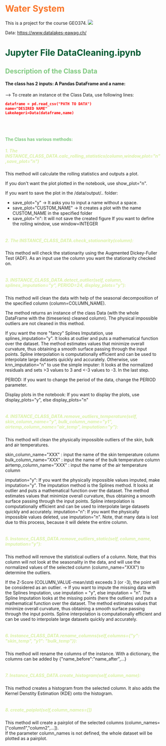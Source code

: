 # <span style=color:#FA7528> Water System <span>

This is a project for the course GEO374.
<img src=”![BILD](./data/output_png/rolling_mean_title.png)”><br>

Data: https://www.datalakes-eawag.ch/


# <span style=color:#005a32> Jupyter File DataCleaning.ipynb</span>
## <span style=color:#7fc97f>Description of the Class Data</span>
#### The class has 2 inputs: A Pandas DataFrame and a name:

--> To create an instance ot the Class Data, use following lines:
```json
dataframe = pd.read_csv("PATH TO DATA")
name="DESIRED NAME"
LakeAegeri=Data(dataframe,name)
```
<br>
<br>

#### <span style=color:#7fc97f>The Class has various methods:</span> <br>
#####  <span style=color:#d9f0a3>1. The INSTANCE_CLASS_DATA.calc_rolling_statistics(column,window,plot="n",save_plot="n")</span>
This method will calculate the rolling statistics and outputs a plot.

If you don't want the plot plotted in the notebook, use show_plot="n".

If you want to save the plot in the /data/output/.. folder:
- save_plot="y" -> It asks you to input a name without a space.
- save_plot="CUSTOM_NAME" -> It creates a plot with the name CUSTOM_NAME in the specified folder
- save_plot="n": It will not save the created figure
  If you want to define the rolling window, use window=INTEGER
  <br>
  <br>

##### <span style=color:#d9f0a3>2. The INSTANCE_CLASS_DATA.check_stationarity(column):</span>
This method will check the stationarity using the Augmented Dickey-Fuller Test (ADF). As an input use the column you want the stationarity checked on.
<br>
<br>

##### <span style=color:#d9f0a3>3. INSTANCE_CLASS_DATA.detect_outlier(self, column, splines_imputation="y", PERIOD=24, display_plots="y"):</span>

This method will clean the data with help of the seasonal decomposition of the specified column (column=COLUMN_NAME).<br>

The method returns an instance of the class Data (with the whole DataFrame with the (timeseries) cleaned column). The physical impossible outliers are not cleaned in this method.<br>

If you want the more "fancy" Splines Imputation, use splines_imputation="y". It looks at outlier and puts a mathematical function over the dataset. The method estimates values that minimize overall curvature, thus obtaining a smooth surface passing through the input points. Spline interpolation is computationally efficient and can be used to interpolate large datasets quickly and accurately. Otherwise, use knn_imputation="n" to use the simple imputer: It looks at the normalized residuals and sets >3 values to 3 and <-3 values to -3. In the last step.<br>

PERIOD: If you want to change the period of the data, change the PERIOD parameter.<br>

Display plots in the notebook: If you want to display the plots, use display_plots="y", else display_plots="n"
<br>
<br>

##### <span style=color:#d9f0a3>4. INSTANCE_CLASS_DATA.remove_outliers_temperature(self, skin_column_name="y", bulk_column_name="y1", airtemp_column_name="air_temp", imputation="y"):</span>

This method will clean the physically impossible outliers of the skin, bulk and air temperatures.

skin_column_name="XXX" : input the name of the skin temperature column
bulk_column_name="XXX" : input the name of the bulk temperature column
airtemp_column_name="XXX" : input the name of the air temperature column

imputation="y": If you want the physically impossible values imputed, make imputation="y". The imputation method is the Splines method. It looks at outlier and puts a mathematical function over the dataset. The method estimates values that minimize overall curvature, thus obtaining a smooth surface passing through the input points. Spline interpolation is computationally efficient and can be used to interpolate large datasets quickly and accurately.
imputation="n": If you want the physically impossible values deleted, use imputation="n". Note, that many data is lost due to this process, because it will delete the entire column.
<br>
<br>

##### <span style=color:#d9f0a3>5. Instance_CLASS_DATA.remove_outliers_static(self, column_name, imputation="y"):</span>

This method will remove the statistical outliers of a column. Note, that this column will not look at the seasonality in the data, and will use the normalized values of the selected column (column_name="XXX") to determine the outliers.

If the Z-Score (COLUMN_VALUE-mean/std) exceeds 3 (or -3), the point will be considered as an outlier.
-> If you want to impute the missing data with the Splines Imputation, use imputation = "y", else imputation = "n". The Spline Imputation looks at the missing points (here the outliers) and puts a mathematical function over the dataset. The method estimates values that minimize overall curvature, thus obtaining a smooth surface passing through the input points. Spline interpolation is computationally efficient and can be used to interpolate large datasets quickly and accurately.
<br>
<br>

##### <span style=color:#d9f0a3>6. Instance_CLASS_DATA.rename_columns(self,columns={"y": "skin_temp", "y1": "bulk_temp"}): </span>

This method will rename the columns of the instance. With a dictionary, the columns can be added by {"name_before":"name_after",...}
<br>
<br>

##### <span style=color:#d9f0a3>7. Instance_CLASS_DATA.create_histogram(self,column_name): </span>
This method creates a histogram from the selected column. It also adds the Kernel Denstity Estimation (KDE) onto the histogram.
<br>
<br>
##### <span style=color:#d9f0a3>8. create_paiplot(self,column_names=[]) </span>
This method will create a pairplot of the selected columns (column_names=["column1","column2",...]). <br> If the parameter column_names is not defined, the whole dataset will be plotted as a pairplot.
<br>
<br>
